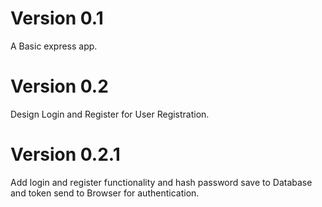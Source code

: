 # Version 0.1

A Basic express app.

# Version 0.2

Design Login and Register for User Registration.

# Version 0.2.1

Add login and register functionality and hash password save to Database and token send to Browser for authentication.
